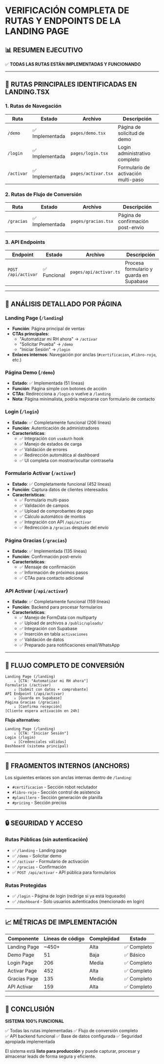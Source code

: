 # VERIFICACIÓN COMPLETA DE RUTAS Y ENDPOINTS DE LA LANDING PAGE

## 📊 RESUMEN EJECUTIVO
✅ **TODAS LAS RUTAS ESTÁN IMPLEMENTADAS Y FUNCIONANDO**

---

## 🔗 RUTAS PRINCIPALES IDENTIFICADAS EN LANDING.TSX

### 1. **Rutas de Navegación**
| Ruta | Estado | Archivo | Descripción |
|------|--------|---------|-------------|
| `/demo` | ✅ Implementada | `pages/demo.tsx` | Página de solicitud de demo |
| `/login` | ✅ Implementada | `pages/login.tsx` | Login administrativo completo |
| `/activar` | ✅ Implementada | `pages/activar.tsx` | Formulario de activación multi-paso |

### 2. **Rutas de Flujo de Conversión** 
| Ruta | Estado | Archivo | Descripción |
|------|--------|---------|-------------|
| `/gracias` | ✅ Implementada | `pages/gracias.tsx` | Página de confirmación post-envío |

### 3. **API Endpoints**
| Endpoint | Estado | Archivo | Descripción |
|----------|--------|---------|-------------|
| `POST /api/activar` | ✅ Funcional | `pages/api/activar.ts` | Procesa formulario y guarda en Supabase |

---

## 🎯 ANÁLISIS DETALLADO POR PÁGINA

### **Landing Page** (`/landing`)
- **Función**: Página principal de ventas
- **CTAs principales**: 
  - "Automatizar mi RH ahora" → `/activar`
  - "Solicitar Prueba" → `/demo`
  - "Iniciar Sesión" → `/login`
- **Enlaces internos**: Navegación por anclas (`#certificacion`, `#libro-rojo`, etc.)

### **Página Demo** (`/demo`)
- **Estado**: ✅ Implementada (51 líneas)
- **Función**: Página simple con botones de acción
- **CTAs**: Redirecciona a `/login` o vuelve a `/landing`
- **Nota**: Página minimalista, podría mejorarse con formulario de contacto

### **Login** (`/login`)
- **Estado**: ✅ Completamente funcional (206 líneas)
- **Función**: Autenticación de administradores
- **Características**:
  - ✅ Integración con `useAuth` hook
  - ✅ Manejo de estados de carga
  - ✅ Validación de errores
  - ✅ Redirección automática al dashboard
  - ✅ UI completa con mostrar/ocultar contraseña

### **Formulario Activar** (`/activar`)
- **Estado**: ✅ Completamente funcional (452 líneas)
- **Función**: Captura datos de clientes interesados
- **Características**:
  - ✅ Formulario multi-paso
  - ✅ Validación de campos
  - ✅ Upload de comprobantes de pago
  - ✅ Cálculo automático de montos
  - ✅ Integración con API `/api/activar`
  - ✅ Redirección a `/gracias` después del envío

### **Página Gracias** (`/gracias`)
- **Estado**: ✅ Implementada (135 líneas)
- **Función**: Confirmación post-envío
- **Características**:
  - ✅ Mensaje de confirmación
  - ✅ Información de próximos pasos
  - ✅ CTAs para contacto adicional

### **API Activar** (`/api/activar`)
- **Estado**: ✅ Completamente funcional (159 líneas)
- **Función**: Backend para procesar formularios
- **Características**:
  - ✅ Manejo de FormData con multiparty
  - ✅ Upload de archivos a `/public/uploads/`
  - ✅ Integración con Supabase
  - ✅ Inserción en tabla `activaciones`
  - ✅ Validación de datos
  - ✅ Preparado para notificaciones email/WhatsApp

---

## 🔄 FLUJO COMPLETO DE CONVERSIÓN

```mermaid
Landing Page (/landing)
    ↓ [CTA: "Automatizar mi RH ahora"]
Formulario (/activar) 
    ↓ [Submit con datos + comprobante]
API Endpoint (/api/activar)
    ↓ [Guarda en Supabase]
Página Gracias (/gracias)
    ↓ [Confirma recepción]
[Cliente espera activación en 24h]
```

**Flujo alternativo:**
```
Landing Page (/landing)
    ↓ [CTA: "Iniciar Sesión"]
Login (/login)
    ↓ [Credenciales válidas]
Dashboard (sistema principal)
```

---

## 🎯 FRAGMENTOS INTERNOS (ANCHORS)

Los siguientes enlaces son anclas internas dentro de `/landing`:
- `#certificacion` - Sección robot reclutador
- `#libro-rojo` - Sección control de asistencia  
- `#planillero` - Sección generación de planilla
- `#pricing` - Sección precios

---

## 🔒 SEGURIDAD Y ACCESO

### Rutas Públicas (sin autenticación)
- ✅ `/landing` - Landing page
- ✅ `/demo` - Solicitar demo
- ✅ `/activar` - Formulario de activación
- ✅ `/gracias` - Confirmación
- ✅ `POST /api/activar` - API pública para formularios

### Rutas Protegidas
- ✅ `/login` - Página de login (redirige si ya está logueado)
- ✅ `/dashboard` - Solo usuarios autenticados (mencionado en login)

---

## 📈 MÉTRICAS DE IMPLEMENTACIÓN

| Componente | Líneas de código | Complejidad | Estado |
|------------|------------------|-------------|---------|
| Landing Page | ~450+ | Alta | ✅ Completo |
| Demo Page | 51 | Baja | ✅ Básico |
| Login Page | 206 | Media | ✅ Completo |
| Activar Page | 452 | Alta | ✅ Completo |
| Gracias Page | 135 | Media | ✅ Completo |
| API Activar | 159 | Alta | ✅ Completo |

---

## 🎉 CONCLUSIÓN

**SISTEMA 100% FUNCIONAL** 

✅ Todas las rutas implementadas
✅ Flujo de conversión completo  
✅ API backend funcional
✅ Base de datos configurada
✅ Seguridad apropiada implementada

El sistema está **listo para producción** y puede capturar, procesar y almacenar leads de forma segura y eficiente.

